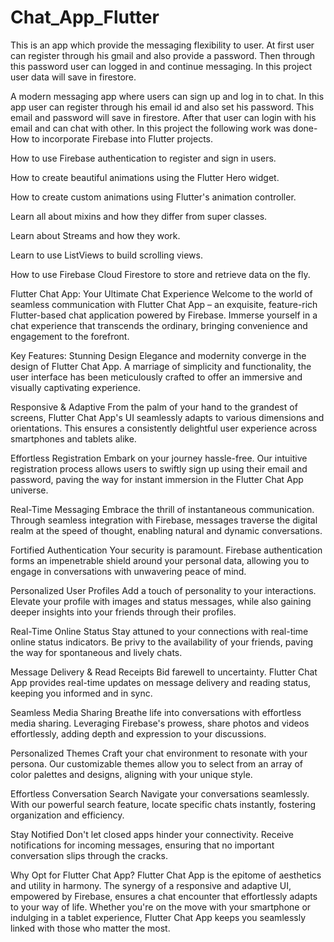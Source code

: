# Chat_App_Flutter
This is an app which provide the messaging flexibility to user. At first user can register through his gmail and also provide a password. Then through this password user can logged in  and continue messaging. In this project user data will save in firestore.

A modern messaging app where users can sign up and log in to chat. In this app user can register through his email id and also set his password. This email and password will save in firestore. After that user can login with his email and can chat with other. In this project  the following work was done-
  How to incorporate Firebase into Flutter projects.
  
  How to use Firebase authentication to register and sign in users.
  
  How to create beautiful animations using the Flutter Hero widget.
  
  How to create custom animations using Flutter's animation controller.
  
  Learn all about mixins and how they differ from super classes.
  
  Learn about Streams and how they work.
  
  Learn to use ListViews to build scrolling views.
  
  How to use Firebase Cloud Firestore to store and retrieve data on the fly.

Flutter Chat App: Your Ultimate Chat Experience
Welcome to the world of seamless communication with Flutter Chat App – an exquisite, feature-rich Flutter-based chat application powered by Firebase. Immerse yourself in a chat experience that transcends the ordinary, bringing convenience and engagement to the forefront.

Key Features:
Stunning Design
Elegance and modernity converge in the design of Flutter Chat App. A marriage of simplicity and functionality, the user interface has been meticulously crafted to offer an immersive and visually captivating experience.

Responsive & Adaptive
From the palm of your hand to the grandest of screens, Flutter Chat App's UI seamlessly adapts to various dimensions and orientations. This ensures a consistently delightful user experience across smartphones and tablets alike.

Effortless Registration
Embark on your journey hassle-free. Our intuitive registration process allows users to swiftly sign up using their email and password, paving the way for instant immersion in the Flutter Chat App universe.

Real-Time Messaging
Embrace the thrill of instantaneous communication. Through seamless integration with Firebase, messages traverse the digital realm at the speed of thought, enabling natural and dynamic conversations.

Fortified Authentication
Your security is paramount. Firebase authentication forms an impenetrable shield around your personal data, allowing you to engage in conversations with unwavering peace of mind.

Personalized User Profiles
Add a touch of personality to your interactions. Elevate your profile with images and status messages, while also gaining deeper insights into your friends through their profiles.

Real-Time Online Status
Stay attuned to your connections with real-time online status indicators. Be privy to the availability of your friends, paving the way for spontaneous and lively chats.

Message Delivery & Read Receipts
Bid farewell to uncertainty. Flutter Chat App provides real-time updates on message delivery and reading status, keeping you informed and in sync.

Seamless Media Sharing
Breathe life into conversations with effortless media sharing. Leveraging Firebase's prowess, share photos and videos effortlessly, adding depth and expression to your discussions.

Personalized Themes
Craft your chat environment to resonate with your persona. Our customizable themes allow you to select from an array of color palettes and designs, aligning with your unique style.

Effortless Conversation Search
Navigate your conversations seamlessly. With our powerful search feature, locate specific chats instantly, fostering organization and efficiency.

Stay Notified
Don't let closed apps hinder your connectivity. Receive notifications for incoming messages, ensuring that no important conversation slips through the cracks.

Why Opt for Flutter Chat App?
Flutter Chat App is the epitome of aesthetics and utility in harmony. The synergy of a responsive and adaptive UI, empowered by Firebase, ensures a chat encounter that effortlessly adapts to your way of life. Whether you're on the move with your smartphone or indulging in a tablet experience, Flutter Chat App keeps you seamlessly linked with those who matter the most.



